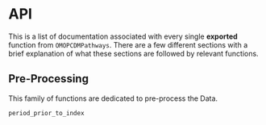 # API

This is a list of documentation associated with every single **exported** function from `OMOPCDMPathways`.
There are a few different sections with a brief explanation of what these sections are followed by relevant functions.


## Pre-Processing

This family of functions are dedicated to pre-process the Data.

```@docs
period_prior_to_index
```
